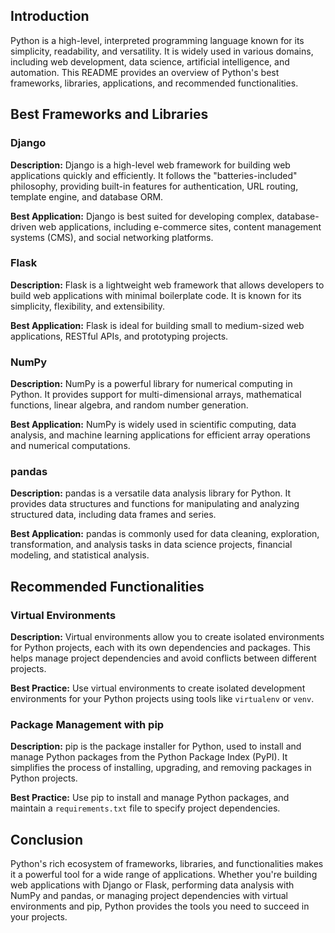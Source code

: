 

## Introduction

Python is a high-level, interpreted programming language known for its simplicity, readability, and versatility. It is widely used in various domains, including web development, data science, artificial intelligence, and automation. This README provides an overview of Python's best frameworks, libraries, applications, and recommended functionalities.

## Best Frameworks and Libraries

### Django

**Description:** Django is a high-level web framework for building web applications quickly and efficiently. It follows the "batteries-included" philosophy, providing built-in features for authentication, URL routing, template engine, and database ORM.

**Best Application:** Django is best suited for developing complex, database-driven web applications, including e-commerce sites, content management systems (CMS), and social networking platforms.

### Flask

**Description:** Flask is a lightweight web framework that allows developers to build web applications with minimal boilerplate code. It is known for its simplicity, flexibility, and extensibility.

**Best Application:** Flask is ideal for building small to medium-sized web applications, RESTful APIs, and prototyping projects.

### NumPy

**Description:** NumPy is a powerful library for numerical computing in Python. It provides support for multi-dimensional arrays, mathematical functions, linear algebra, and random number generation.

**Best Application:** NumPy is widely used in scientific computing, data analysis, and machine learning applications for efficient array operations and numerical computations.

### pandas

**Description:** pandas is a versatile data analysis library for Python. It provides data structures and functions for manipulating and analyzing structured data, including data frames and series.

**Best Application:** pandas is commonly used for data cleaning, exploration, transformation, and analysis tasks in data science projects, financial modeling, and statistical analysis.

## Recommended Functionalities

### Virtual Environments

**Description:** Virtual environments allow you to create isolated environments for Python projects, each with its own dependencies and packages. This helps manage project dependencies and avoid conflicts between different projects.

**Best Practice:** Use virtual environments to create isolated development environments for your Python projects using tools like `virtualenv` or `venv`.

### Package Management with pip

**Description:** pip is the package installer for Python, used to install and manage Python packages from the Python Package Index (PyPI). It simplifies the process of installing, upgrading, and removing packages in Python projects.

**Best Practice:** Use pip to install and manage Python packages, and maintain a `requirements.txt` file to specify project dependencies.

## Conclusion

Python's rich ecosystem of frameworks, libraries, and functionalities makes it a powerful tool for a wide range of applications. Whether you're building web applications with Django or Flask, performing data analysis with NumPy and pandas, or managing project dependencies with virtual environments and pip, Python provides the tools you need to succeed in your projects.


